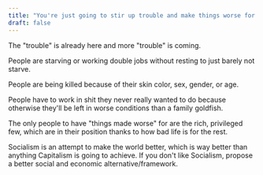 ```yaml
---
title: "You're just going to stir up trouble and make things worse for everyone with this Socialism crap."
draft: false
---
```


The "trouble" is already here and more "trouble" is coming.  
  
People are starving or working double jobs without resting to just barely not starve.  
  
People are being killed because of their skin color, sex, gender, or age.  
  
People have to work in shit they never really wanted to do because otherwise they'll be left in worse conditions than a family goldfish.  
  
The only people to have "things made worse" for are the rich, privileged few, which are in their position thanks to how bad life is for the rest.  
  
Socialism is an attempt to make the world better, which is way better than anything Capitalism is going to achieve. If you don't like Socialism, propose a better social and economic alternative/framework.

